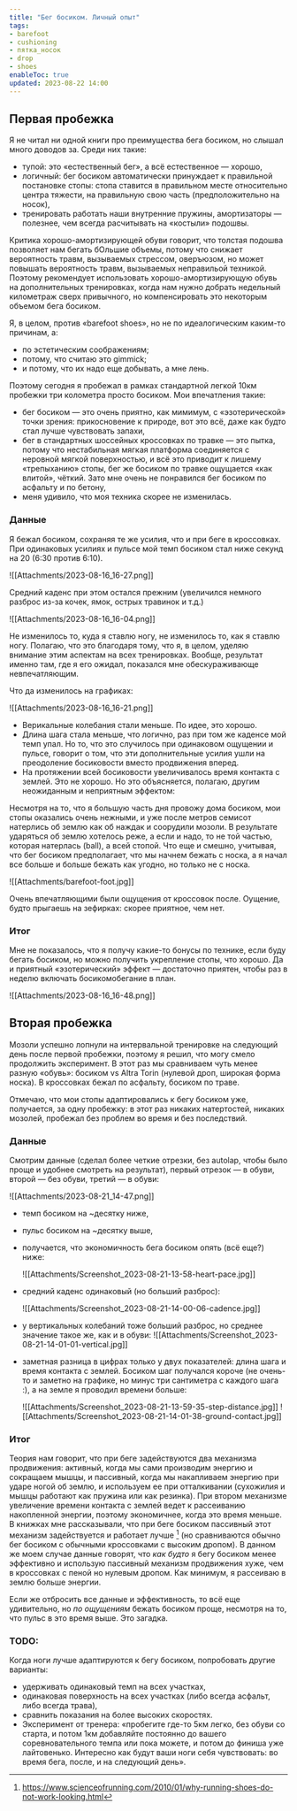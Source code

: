```yaml
---
title: "Бег босиком. Личный опыт"
tags:
- barefoot
- cushioning
- пятка_носок
- drop
- shoes
enableToc: true
updated: 2023-08-22 14:00
---
```


## Первая пробежка

Я не читал ни одной книги про преимущества бега босиком, но слышал много доводов за. Среди них такие: 
- тупой: это «естественный бег», а всё естественное — хорошо,
- логичный: бег босиком автоматически принуждает к правильной постановке стопы: стопа ставится в правильном месте относительно центра тяжести, на правильную свою часть (предположительно на носок),
- тренировать работать наши внутренние пружины, амортизаторы — полезнее, чем всегда расчитывать на «костыли» подошвы.

Критика хорошо-амортизирующей обуви говорит, что толстая подошва позволяет нам бегать бОльшие объемы, потому что снижает вероятность травм, вызываемых стрессом, оверъюзом, но может повышать вероятность травм, вызываемых неправильой техникой. Поэтому рекомендует использовать хорошо-амортизирующую обувь на дополнительных тренировках, когда нам нужно добрать недельный километраж сверх привычного, но компенсировать это некоторым объемом бега босиком.

Я, в целом, против «barefoot shoes», но не по идеалогическим каким-то причинам, а:
- по эстетическим соображениям;
- потому, что считаю это gimmick;
- и потому, что их надо еще добывать, а мне лень.

Поэтому сегодня я пробежал в рамках стандартной легкой 10км пробежки три колометра просто босиком. Мои впечатления такие:
- бег босиком — это очень приятно, как мимимум, с «эзотерической» точки зрения: прикосновение к природе, вот это всё, даже как будто стал лучше чувствовать запахи,
- бег в стандартных шоссейных кроссовках по травке — это пытка, потому что нестабильная мягкая платформа соединяется с неровной мягкой поверхностью, и всё это приводит к лишему «трепыханию» стопы, бег же босиком по травке ощущается «как влитой», чёткий. Зато мне очень не понравился бег босиком по асфальту и по бетону,
- меня удивило, что моя техника скорее не изменилась.

### Данные

Я бежал босиком, сохраняя те же усилия, что и при беге в кроссовках.
При одинаковых усилиях и пульсе мой темп босиком стал ниже секунд на 20 (6:30 против 6:10).

![[Attachments/2023-08-16_16-27.png]]

Средний каденс при этом остался прежним (увеличился немного разброс из-за кочек, ямок, острых травинок и т.д.)

![[Attachments/2023-08-16_16-04.png]]

Не изменилось то, куда я ставлю ногу, не изменилось то, как я ставлю ногу. Полагаю, что это благодаря тому, что я, в целом, уделяю внимание этим аспектам на всех тренировках. Вообще, результат именно там, где я его ожидал, показался мне обескураживающе невпечатляющим. 

Что да изменилось на графиках:

![[Attachments/2023-08-16_16-21.png]]

- Верикальные колебания стали меньше. По идее, это хорошо.
- Длина шага стала меньше, что логично, раз при том же каденсе мой темп упал. Но то, что это случилось при одинаковом ощущении и пульсе, говорит о том, что эти дополнительные усилия ушли на преодоление босиковости вместо продвижения вперед.
- На протяжении всей босиковости увеличивалось время контакта с землей. Это не хорошо. Но это объясняется, полагаю, другим неожиданным и неприятным эффектом:

Несмотря на то, что я большую часть дня провожу дома босиком, мои стопы оказались очень нежными, и уже после метров семисот натерлись об землю как об наждак и соорудили мозоли. В результате ударяться об землю хотелось реже, а если и надо, то не той частью, которая натерлась (ball), а всей стопой. Что еще и смешно, учитывая, что бег босиком предполагает, что мы начнем бежать с носка, а я начал все больше и больше бежать как угодно, но только не с носка.

![[Attachments/barefoot-foot.jpg]]

Очень впечатляющими были ощущения от кроссовок после. Оущение, будто прыгаешь на зефирках: скорее приятное, чем нет.

### Итог
Мне не показалось, что я получу какие-то бонусы по технике, если буду бегать босиком, но можно получить укрепление стопы, что хорошо. Да и приятный «эзотерический» эффект — достаточно приятен, чтобы раз в неделю включать босикомобегание в план.

![[Attachments/2023-08-16_16-48.png]]

## Вторая пробежка
Мозоли успешно лопнули на интервальной тренировке на следующий день после первой пробежки, поэтому я решил, что могу смело продолжить эксперимент. В этот раз мы сравниваем чуть менее разную «обувь»: босиком vs Altra Torin (нулевой дроп, широкая форма носка). В кроссовках бежал по асфальту, босиком по траве.

Отмечаю, что мои стопы адаптировались к бегу босиком уже, получается, за одну пробежку: в этот раз никаких натертостей, никаких мозолей, пробежал без проблем во время и без последствий.

### Данные
Смотрим данные (сделал более четкие отрезки, без autolap, чтобы было проще и удобнее смотреть на результат), первый отрезок — в обуви, второй — без обуви, третий — в обуви:

![[Attachments/2023-08-21_14-47.png]]

- темп босиком на ~десятку ниже,
- пульс босиком на ~десятку выше,
- получается, что экономичность бега босиком опять (всё еще?) ниже:
  
  ![[Attachments/Screenshot_2023-08-21-13-58-heart-pace.jpg]]
  
- средний каденс одинаковый (но больший разброс):
  
  ![[Attachments/Screenshot_2023-08-21-14-00-06-cadence.jpg]]
  
- у вертикальных колебаний тоже больший разброс, но среднее значение такое же, как и в обуви:
  ![[Attachments/Screenshot_2023-08-21-14-01-01-vertical.jpg]]
  
- заметная разница в цифрах только у двух показателей: длина шага и время контакта с землей. Босиком шаг получался короче (не очень-то и заметно на графике, но минус три сантиметра с каждого шага :), а на земле я проводил времени больше:
  
  ![[Attachments/Screenshot_2023-08-21-13-59-35-step-distance.jpg]]
  ![[Attachments/Screenshot_2023-08-21-14-01-38-ground-contact.jpg]]

### Итог
Теория нам говорит, что при беге задействуются два механизма продвижения: активный, когда мы сами производим энергию и сокращаем мышцы, и пассивный, когда мы накапливаем энергию при ударе ногой об землю, и используем ее при отталкивании (сухожилия и мышцы работают как пружина или как резинка). При втором механизме увеличение времени контакта с землей ведет к рассеиванию накопленной энергии, поэтому экономичнее, когда это время меньше. В книжках мне рассказывали, что при беге босиком пассивный этот механизм задействуется и работает лучше [^1] (но сравниваются обычно бег босиком с обычными кроссовками с высоким дропом). В данном же моем случае данные говорят, что _как будто_ я бегу босиком менее эффективно и использую пассивный механизм продвижения хуже, чем в кроссовках с пеной но нулевым дропом. Как минимум, я рассеиваю в землю больше энергии.

Если же отбросить все данные и эффективность, то всё еще удивительно, но _по ощущениям_ бежать босиком проще, несмотря на то, что пульс в это время выше. Это загадка. 
### TODO:
Когда ноги лучше адаптируются к бегу босиком, попробовать другие варианты:
- удерживать одинаковый темп на всех участках,
- одинаковая поверхность на всех участках (либо всегда асфальт, либо всегда трава),
- сравнить показания на более высоких скоростях.
- Эксперимент от тренера: «пробегите где-то 5км легко, без обуви со старта, и потом 1км добавляйте постоянно до вашего соревновательного темпа или пока можете, и потом до финиша уже лайтовенько. Интересно как будут ваши ноги себя чувствовать: во время бега, после, и на следующий день».

[^1]: https://www.scienceofrunning.com/2010/01/why-running-shoes-do-not-work-looking.html